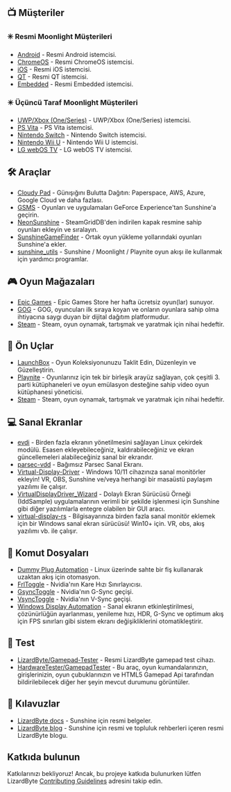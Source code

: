 <!--lint disable awesome-heading awesome-toc double-link-->

<div align="center" style="display: none;">
  <img src="/assets/banner.png" />
  <h1 align="center">Müthiş Güneş Işığı</h1>
  <h4 align="center">Harika Günışığı Komut Dosyaları, Araçlar, Kılavuzlar ve Yardımcı Yazılımlardan Oluşan Bir Koleksiyon</h4>
</div>

<div align="center" style="display: none;">
[
  <a href="#-müşteriler">Müşteriler</a> •
  <a href="#%EF%B8%8F-araçlar">Araçlar</a> •
  <a href="#-oyun-mağazaları">Oyun Mağazaları</a> •
  <a href="#-Ön-uçlar">Ön Uçlar</a> •
  <a href="#-sanal-ekranlar">Sanal Ekranlar</a> •
  <a href="#-komut-dosyaları">Komut Dosyaları</a> •
  <a href="#-test">Test</a> •
  <a href="#-kılavuzlar">Kılavuzlar</a>
]
</div>

## 📺 Müşteriler

### ✳️ Resmi Moonlight Müşterileri

- [Android](https://github.com/moonlight-stream/moonlight-android) - Resmi Android istemcisi.
- [ChromeOS](https://github.com/moonlight-stream/moonlight-chrome) - Resmi ChromeOS istemcisi.
- [iOS](https://github.com/moonlight-stream/moonlight-ios) - Resmi iOS istemcisi.
- [QT](https://github.com/moonlight-stream/moonlight-qt) - Resmi QT istemcisi.
- [Embedded](https://github.com/moonlight-stream/moonlight-embedded) - Resmi Embedded istemcisi.

### ✴️ Üçüncü Taraf Moonlight Müşterileri

- [UWP/Xbox (One/Series)](https://github.com/TheElixZammuto/moonlight-xbox) - UWP/Xbox (One/Series) istemcisi.
- [PS Vita](https://github.com/xyzz/vita-moonlight) - PS Vita istemcisi.
- [Nintendo Switch](https://github.com/XITRIX/Moonlight-Switch) - Nintendo Switch istemcisi.
- [Nintendo Wii U](https://github.com/GaryOderNichts/moonlight-wiiu) - Nintendo Wii U istemcisi.
- [LG webOS TV](https://github.com/mariotaku/moonlight-tv) - LG webOS TV istemcisi.

## 🛠️ Araçlar

- [Cloudy Pad](https://github.com/PierreBeucher/cloudypad) - Günışığını Bulutta Dağıtın: Paperspace, AWS, Azure, Google Cloud ve daha fazlası.
- [GSMS](https://github.com/LizardByte/GSMS) - Oyunları ve uygulamaları GeForce Experience'tan Sunshine'a geçirin.
- [NeonSunshine](https://github.com/NeonLightning/NeonSunshine) - SteamGridDB'den indirilen kapak resmine sahip oyunları ekleyin ve sıralayın.
- [SunshineGameFinder](https://github.com/JMTK/SunshineGameFinder) - Ortak oyun yükleme yollarındaki oyunları Sunshine'a ekler.
- [sunshine_utils](https://github.com/designer-living/sunshine_utils) - Sunshine / Moonlight / Playnite oyun akışı ile kullanmak için yardımcı programlar.

## 🎮 Oyun Mağazaları

- [Epic Games](https://www.epicgames.com) - Epic Games Store her hafta ücretsiz oyun(lar) sunuyor.
- [GOG](https://www.gog.com) - GOG, oyuncuları ilk sıraya koyan ve onların oyunlara sahip olma ihtiyacına saygı duyan bir dijital dağıtım platformudur.
- [Steam](https://store.steampowered.com) - Steam, oyun oynamak, tartışmak ve yaratmak için nihai hedeftir.

## 💠 Ön Uçlar

- [LaunchBox](https://www.launchbox-app.com/) - Oyun Koleksiyonunuzu Taklit Edin, Düzenleyin ve Güzelleştirin.
- [Playnite](https://github.com/JosefNemec/Playnite) - Oyunlarınız için tek bir birleşik arayüz sağlayan, çok çeşitli 3. parti kütüphaneleri ve oyun emülasyon desteğine sahip video oyun kütüphanesi yöneticisi.
- [Steam](https://store.steampowered.com) - Steam, oyun oynamak, tartışmak ve yaratmak için nihai hedeftir.

## 💻 Sanal Ekranlar

- [evdi](https://github.com/DisplayLink/evdi) - Birden fazla ekranın yönetilmesini sağlayan Linux çekirdek modülü. Esasen ekleyebileceğiniz, kaldırabileceğiniz ve ekran güncellemeleri alabileceğiniz sanal bir ekrandır.
- [parsec-vdd](https://github.com/nomi-san/parsec-vdd) - Bağımsız Parsec Sanal Ekranı.
- [Virtual-Display-Driver](https://github.com/itsmikethetech/Virtual-Display-Driver) - Windows 10/11 cihazınıza sanal monitörler ekleyin! VR, OBS, Sunshine ve/veya herhangi bir masaüstü paylaşım yazılımı ile çalışır.
- [VirtualDisplayDriver_Wizard](https://github.com/sofmeright/VirtualDisplayDriver_Wizard) - Dolaylı Ekran Sürücüsü Örneği (IddSample) uygulamalarının verimli bir şekilde işlenmesi için Sunshine gibi diğer yazılımlarla entegre olabilen bir GUI aracı.
- [virtual-display-rs](https://github.com/MolotovCherry/virtual-display-rs) - Bilgisayarınıza birden fazla sanal monitör eklemek için bir Windows sanal ekran sürücüsü! Win10+ için. VR, obs, akış yazılımı vb. ile çalışır.

## 📜 Komut Dosyaları

- [Dummy Plug Automation](https://github.com/XenHat/dummy-plug-automation) - Linux üzerinde sahte bir fiş kullanarak uzaktan akış için otomasyon.
- [FrlToggle](https://github.com/FrogTheFrog/frl-toggle) - Nvidia'nın Kare Hızı Sınırlayıcısı.
- [GsyncToggle](https://github.com/FrogTheFrog/gsync-toggle) - Nvidia'nın G-Sync geçişi.
- [VsyncToggle](https://github.com/xanderfrangos/vsync-toggle) - Nvidia'nın V-Sync geçişi.
- [Windows Display Automation](https://github.com/fehbari/sunshine-scripts) - Sanal ekranın etkinleştirilmesi, çözünürlüğün ayarlanması, yenileme hızı, HDR, G-Sync ve optimum akış için FPS sınırları gibi sistem ekranı değişikliklerini otomatikleştirir.

## 🧪 Test

- [LizardByte/Gamepad-Tester](https://app.lizardbyte.dev/gamepad-tester) - Resmi LizardByte gamepad test cihazı.
- [HardwareTester/GamepadTester](https://hardwaretester.com/gamepad) - Bu araç, oyun kumandalarınızın, girişlerinizin, oyun çubuklarınızın ve HTML5 Gamepad Api tarafından bildirilebilecek diğer her şeyin mevcut durumunu görüntüler.

## 📓 Kılavuzlar

- [LizardByte docs](https://docs.lizardbyte.dev/projects/sunshine) - Sunshine için resmi belgeler.
- [LizardByte blog](https://app.lizardbyte.dev/blog) - Sunshine için resmi ve topluluk rehberleri içeren resmi LizardByte blogu.

## Katkıda bulunun

Katkılarınızı bekliyoruz! Ancak, bu projeye katkıda bulunurken lütfen LizardByte
[Contributing Guidelines](https://docs.lizardbyte.dev/en/latest/developers/contributing.html)
adresini takip edin.
